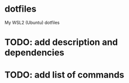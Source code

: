 # dotfiles
My WSL2 (Ubuntu) dotfiles

# TODO: add description and dependencies
# TODO: add list of commands
